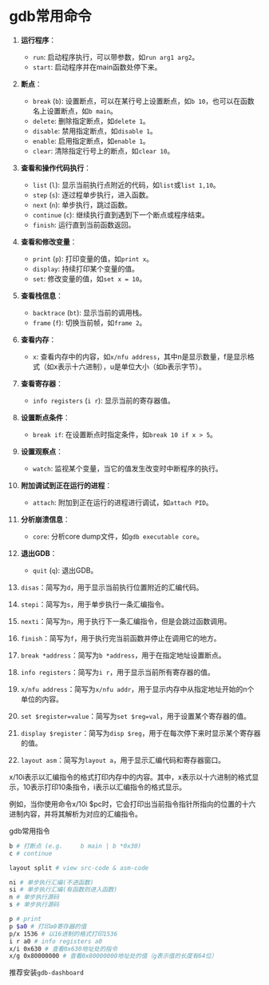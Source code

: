 # gdb常用命令


1. **运行程序**：
   - `run`: 启动程序执行，可以带参数，如`run arg1 arg2`。
   - `start`: 启动程序并在main函数处停下来。

2. **断点**：
   - `break` (`b`): 设置断点，可以在某行号上设置断点，如`b 10`，也可以在函数名上设置断点，如`b main`。
   - `delete`: 删除指定断点，如`delete 1`。
   - `disable`: 禁用指定断点，如`disable 1`。
   - `enable`: 启用指定断点，如`enable 1`。
   - `clear`: 清除指定行号上的断点，如`clear 10`。

3. **查看和操作代码执行**：
   - `list` (`l`): 显示当前执行点附近的代码，如`list`或`list 1,10`。
   - `step` (`s`): 逐过程单步执行，进入函数。
   - `next` (`n`): 单步执行，跳过函数。
   - `continue` (`c`): 继续执行直到遇到下一个断点或程序结束。
   - `finish`: 运行直到当前函数返回。

4. **查看和修改变量**：
   - `print` (`p`): 打印变量的值，如`print x`。
   - `display`: 持续打印某个变量的值。
   - `set`: 修改变量的值，如`set x = 10`。

5. **查看栈信息**：
   - `backtrace` (`bt`): 显示当前的调用栈。
   - `frame` (`f`): 切换当前帧，如`frame 2`。

6. **查看内存**：
   - `x`: 查看内存中的内容，如`x/nfu address`，其中n是显示数量，f是显示格式（如x表示十六进制），u是单位大小（如b表示字节）。

7. **查看寄存器**：
   - `info registers` (`i r`): 显示当前的寄存器值。

8. **设置断点条件**：
   - `break if`: 在设置断点时指定条件，如`break 10 if x > 5`。

9. **设置观察点**：
   - `watch`: 监视某个变量，当它的值发生改变时中断程序的执行。

10. **附加调试到正在运行的进程**：
    - `attach`: 附加到正在运行的进程进行调试，如`attach PID`。

11. **分析崩溃信息**：
    - `core`: 分析core dump文件，如`gdb executable core`。

12. **退出GDB**：
    - `quit` (`q`): 退出GDB。






1. `disas`：简写为`d`，用于显示当前执行位置附近的汇编代码。
2. `stepi`：简写为`s`，用于单步执行一条汇编指令。
3. `nexti`：简写为`n`，用于执行下一条汇编指令，但是会跳过函数调用。
4. `finish`：简写为`f`，用于执行完当前函数并停止在调用它的地方。
5. `break *address`：简写为`b *address`，用于在指定地址设置断点。
6. `info registers`：简写为`i r`，用于显示当前所有寄存器的值。
7. `x/nfu address`：简写为`x/nfu addr`，用于显示内存中从指定地址开始的n个单位的内容。
8. `set $register=value`：简写为`set $reg=val`，用于设置某个寄存器的值。
9. `display $register`：简写为`disp $reg`，用于在每次停下来时显示某个寄存器的值。
10. `layout asm`：简写为`layout a`，用于显示汇编代码和寄存器窗口。



x/10i表示以汇编指令的格式打印内存中的内容。其中，x表示以十六进制的格式显示，10表示打印10条指令，i表示以汇编指令的格式显示。

例如，当你使用命令x/10i $pc时，它会打印出当前指令指针所指向的位置的十六进制内容，并将其解析为对应的汇编指令。



gdb常用指令

```bash
b # 打断点 (e.g.     b main | b *0x30)
c # continue

layout split # view src-code & asm-code

ni # 单步执行汇编(不进函数)
si # 单步执行汇编(有函数则进入函数)
n # 单步执行源码
s # 单步执行源码

p # print
p $a0 # 打印a0寄存器的值
p/x 1536 # 以16进制的格式打印1536
i r a0 # info registers a0
x/i 0x630 # 查看0x630地址处的指令
x/g 0x80000000 # 查看0x80000000地址处的值（g表示值的长度有64位）
```


推荐安装`gdb-dashboard`